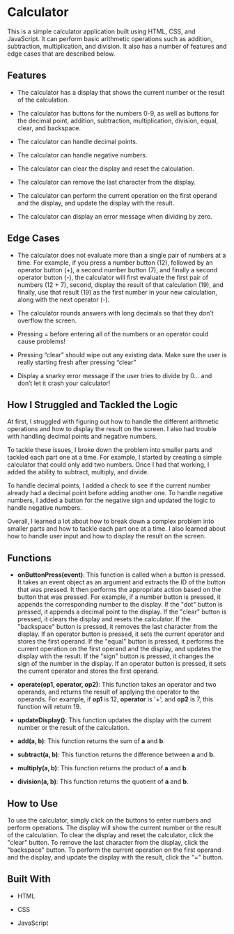 Calculator
==========

This is a simple calculator application built using HTML, CSS, and JavaScript. It can perform basic arithmetic operations such as addition, subtraction, multiplication, and division. It also has a number of features and edge cases that are described below.

Features
--------

*   The calculator has a display that shows the current number or the result of the calculation.
    
*   The calculator has buttons for the numbers 0-9, as well as buttons for the decimal point, addition, subtraction, multiplication, division, equal, clear, and backspace.
    
*   The calculator can handle decimal points.
    
*   The calculator can handle negative numbers.
    
*   The calculator can clear the display and reset the calculation.
    
*   The calculator can remove the last character from the display.
    
*   The calculator can perform the current operation on the first operand and the display, and update the display with the result.
    
*   The calculator can display an error message when dividing by zero.
    

Edge Cases
----------

*   The calculator does not evaluate more than a single pair of numbers at a time. For example, if you press a number button (12), followed by an operator button (+), a second number button (7), and finally a second operator button (-), the calculator will first evaluate the first pair of numbers (12 + 7), second, display the result of that calculation (19), and finally, use that result (19) as the first number in your new calculation, along with the next operator (-).
    
*   The calculator rounds answers with long decimals so that they don’t overflow the screen.
    
*   Pressing = before entering all of the numbers or an operator could cause problems!
    
*   Pressing “clear” should wipe out any existing data. Make sure the user is really starting fresh after pressing “clear”
    
*   Display a snarky error message if the user tries to divide by 0… and don’t let it crash your calculator!
    

How I Struggled and Tackled the Logic
-------------------------------------

At first, I struggled with figuring out how to handle the different arithmetic operations and how to display the result on the screen. I also had trouble with handling decimal points and negative numbers.

To tackle these issues, I broke down the problem into smaller parts and tackled each part one at a time. For example, I started by creating a simple calculator that could only add two numbers. Once I had that working, I added the ability to subtract, multiply, and divide.

To handle decimal points, I added a check to see if the current number already had a decimal point before adding another one. To handle negative numbers, I added a button for the negative sign and updated the logic to handle negative numbers.

Overall, I learned a lot about how to break down a complex problem into smaller parts and how to tackle each part one at a time. I also learned about how to handle user input and how to display the result on the screen.

Functions
---------

*   **onButtonPress(event)**: This function is called when a button is pressed. It takes an event object as an argument and extracts the ID of the button that was pressed. It then performs the appropriate action based on the button that was pressed. For example, if a number button is pressed, it appends the corresponding number to the display. If the "dot" button is pressed, it appends a decimal point to the display. If the "clear" button is pressed, it clears the display and resets the calculator. If the "backspace" button is pressed, it removes the last character from the display. If an operator button is pressed, it sets the current operator and stores the first operand. If the "equal" button is pressed, it performs the current operation on the first operand and the display, and updates the display with the result. If the "sign" button is pressed, it changes the sign of the number in the display. If an operator button is pressed, it sets the current operator and stores the first operand.
    
*   **operate(op1, operator, op2)**: This function takes an operator and two operands, and returns the result of applying the operator to the operands. For example, if **op1** is 12, **operator** is '+', and **op2** is 7, this function will return 19.
    
*   **updateDisplay()**: This function updates the display with the current number or the result of the calculation.
    
*   **add(a, b)**: This function returns the sum of **a** and **b**.
    
*   **subtract(a, b)**: This function returns the difference between **a** and **b**.
    
*   **multiply(a, b)**: This function returns the product of **a** and **b**.
    
*   **division(a, b)**: This function returns the quotient of **a** and **b**.
    

How to Use
----------

To use the calculator, simply click on the buttons to enter numbers and perform operations. The display will show the current number or the result of the calculation. To clear the display and reset the calculator, click the "clear" button. To remove the last character from the display, click the "backspace" button. To perform the current operation on the first operand and the display, and update the display with the result, click the "=" button.

Built With
----------

*   HTML
    
*   CSS
    
*   JavaScript